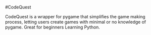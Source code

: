 #CodeQuest

CodeQuest is a wrapper for pygame that simplifies the game making process, letting users create games with minimal or no knowledge of pygame. Great for beginners Learning Python.
